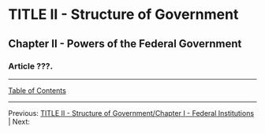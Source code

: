 # TITLE II - Structure of Government

## Chapter II - Powers of the Federal Government

### Article ???. 

---

[Table of Contents](TABLE_OF_CONTENTS.md)

---
Previous: [TITLE II - Structure of Government/Chapter I - Federal Institutions](TITLE_2_CH_1.md) | Next: 
